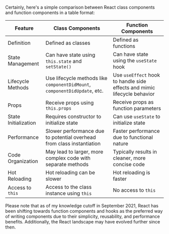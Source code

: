 Certainly, here's a simple comparison between React class components and function components in a table format:

| Feature              | Class Components                                                           | Function Components                                                      |
| -------------------- | -------------------------------------------------------------------------- | ------------------------------------------------------------------------ |
| Definition           | Defined as classes                                                         | Defined as functions                                                     |
| State Management     | Can have state using `this.state` and `setState()`                         | Can have state using the `useState` hook                                 |
| Lifecycle Methods    | Use lifecycle methods like `componentDidMount`, `componentDidUpdate`, etc. | Use `useEffect` hook to handle side effects and mimic lifecycle behavior |
| Props                | Receive props using `this.props`                                           | Receive props as function parameters                                     |
| State Initialization | Requires constructor to initialize state                                   | Can use `useState` to initialize state                                   |
| Performance          | Slower performance due to potential overhead from class instantiation      | Faster performance due to functional nature                              |
| Code Organization    | May lead to larger, more complex code with separate methods                | Typically results in cleaner, more concise code                          |
| Hot Reloading        | Hot reloading can be slower                                                | Hot reloading is faster                                                  |
| Access to `this`     | Access to the class instance using `this`                                  | No access to `this`                                                      |

Please note that as of my knowledge cutoff in September 2021, React has been shifting towards function components and hooks as the preferred way of writing components due to their simplicity, reusability, and performance benefits. Additionally, the React landscape may have evolved further since then.
